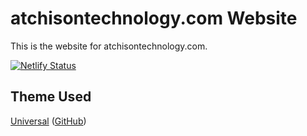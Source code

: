# atchisontechnology.com Website
This is the website for atchisontechnology.com.

[![Netlify Status](https://api.netlify.com/api/v1/badges/3ade9712-7a92-409c-90d0-f658420adc17/deploy-status)](https://app.netlify.com/sites/atchisontechnology-com/deploys)

## Theme Used

[Universal](https://themes.gohugo.io/hugo-universal-theme/)
([GitHub](https://github.com/devcows/hugo-universal-theme.git))
